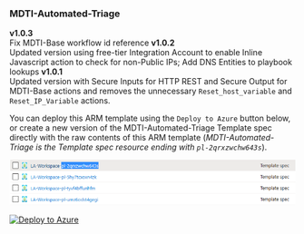 ### MDTI-Automated-Triage
**v1.0.3**  
Fix MDTI-Base workflow id reference
**v1.0.2**  
Updated version using free-tier Integration Account to enable Inline Javascript action to check for non-Public IPs; Add DNS Entities to playbook lookups
**v1.0.1**  
Updated version with Secure Inputs for HTTP REST and Secure Output for MDTI-Base actions and removes the unnecessary `Reset_host_variable` and `Reset_IP_Variable` actions.  

You can deploy this ARM template using the `Deploy to Azure` button below, or create a new version of the MDTI-Automated-Triage Template spec directly with the raw contents of this ARM template (*MDTI-Automated-Triage is the Template spec resource ending with `pl-2qrxzwchw643s`*).

![MDTI-Automated-Triage Template spec](https://raw.githubusercontent.com/mr-mongo/MDTI/main/Content-Hub/.images/mdti_automatedtriage_template_spec.png "MDTI-Automated-Triage Template spec")

[![Deploy to Azure](https://aka.ms/deploytoazurebutton)](https://portal.azure.com/#create/Microsoft.Template/uri/https%3A%2F%2Fraw.githubusercontent.com%2Fmr-mongo%2FMDTI%2Fmain%2FContent-Hub%2FMDTI-Automated-Triage%2FMDTI-Automated-Triage.json)